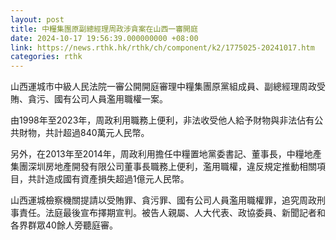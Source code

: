 ```yaml
---
layout: post
title: 中糧集團原副總經理周政涉貪案在山西一審開庭
date: 2024-10-17 19:56:39.000000000 +08:00
link: https://news.rthk.hk/rthk/ch/component/k2/1775025-20241017.htm
categories: rthk
---
```


山西運城市中級人民法院一審公開開庭審理中糧集團原黨組成員、副總經理周政受賄、貪污、國有公司人員濫用職權一案。

由1998年至2023年，周政利用職務上便利，非法收受他人給予財物與非法佔有公共財物，共計超過840萬元人民幣。

另外，在2013年至2014年，周政利用擔任中糧置地黨委書記、董事長，中糧地產集團深圳房地產開發有限公司董事長職務上便利，濫用職權，違反規定推動相關項目，共計造成國有資產損失超過1億元人民幣。

山西運城檢察機關提請以受賄罪、貪污罪、國有公司人員濫用職權罪，追究周政刑事責任。法庭最後宣布擇期宣判。被告人親屬、人大代表、政協委員、新聞記者和各界群眾40餘人旁聽庭審。
